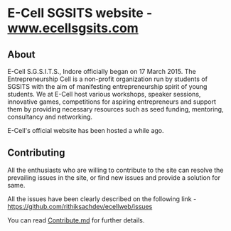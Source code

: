 # E-Cell SGSITS website - www.ecellsgsits.com

## About

E-Cell S.G.S.I.T.S., Indore officially began on 17 March 2015. The Entrepreneurship Cell is a non-profit organization run by students of SGSITS with the aim of manifesting entrepreneurship spirit of young students. We at E-Cell host various workshops, speaker sessions, innovative games, competitions for aspiring entrepreneurs and support them by providing necessary resources such as seed funding, mentoring, consultancy and networking.

E-Cell's official website has been hosted a while ago. 

## Contributing

All the enthusiasts who are willing to contribute to the site can resolve the prevailing issues in the site, or find new issues and provide a solution for same.

All the issues have been clearly described on the following link -
https://github.com/rithiksachdev/ecellweb/issues

You can read [Contribute.md](./Contribute.md) for further details.


